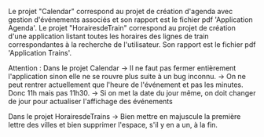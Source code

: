 Le projet "Calendar" correspond au projet de création d'agenda avec gestion d'événements associés et son rapport est le fichier pdf 'Application Agenda'.
Le projet "HorairesdeTrain" correspond au projet de création d'une application listant toutes les horaires des lignes de train correspondantes à la recherche de l'utilisateur. Son rapport est le fichier pdf 'Application Trains'.

Attention : 
  Dans le projet Calendar -> Il ne faut pas fermer entièrement l'application sinon elle ne se rouvre plus suite à un bug inconnu.
                          -> On ne peut rentrer actuellement que l'heure de l'événement et pas les minutes. Donc 11h mais pas 11h30.
                          -> Si on met la date du jour même, on doit changer de jour pour actualiser l'affichage des événements
                          
  Dans le projet HorairesdeTrains -> Bien mettre en majuscule la première lettre des villes et bien supprimer l'espace, s'il y en a un, à la fin.
